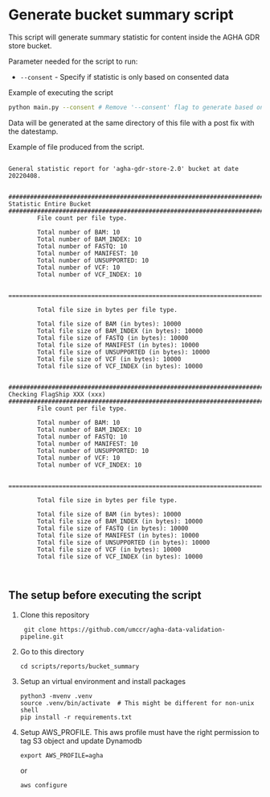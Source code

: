 # Generate bucket summary script

This script will generate summary statistic for content inside the AGHA GDR store bucket.

Parameter needed for the script to run:
- `--consent` - Specify if statistic is only based on consented data

Example of executing the script

```bash
python main.py --consent # Remove '--consent' flag to generate based on all files in the bucket
```

Data will be generated at the same directory of this file with a post fix with the datestamp.

Example of file produced from the script.

```

General statistic report for 'agha-gdr-store-2.0' bucket at date 20220408.


################################################################################
Statistic Entire Bucket
################################################################################
        File count per file type.

        Total number of BAM: 10
        Total number of BAM_INDEX: 10
        Total number of FASTQ: 10
        Total number of MANIFEST: 10
        Total number of UNSUPPORTED: 10
        Total number of VCF: 10
        Total number of VCF_INDEX: 10

    ================================================================================

        Total file size in bytes per file type.

        Total file size of BAM (in bytes): 10000
        Total file size of BAM_INDEX (in bytes): 10000
        Total file size of FASTQ (in bytes): 10000
        Total file size of MANIFEST (in bytes): 10000
        Total file size of UNSUPPORTED (in bytes): 10000
        Total file size of VCF (in bytes): 10000
        Total file size of VCF_INDEX (in bytes): 10000


################################################################################
Checking FlagShip XXX (xxx)
################################################################################
        File count per file type.

        Total number of BAM: 10
        Total number of BAM_INDEX: 10
        Total number of FASTQ: 10
        Total number of MANIFEST: 10
        Total number of UNSUPPORTED: 10
        Total number of VCF: 10
        Total number of VCF_INDEX: 10

    ================================================================================

        Total file size in bytes per file type.

        Total file size of BAM (in bytes): 10000
        Total file size of BAM_INDEX (in bytes): 10000
        Total file size of FASTQ (in bytes): 10000
        Total file size of MANIFEST (in bytes): 10000
        Total file size of UNSUPPORTED (in bytes): 10000
        Total file size of VCF (in bytes): 10000
        Total file size of VCF_INDEX (in bytes): 10000



```


## The setup before executing the script

1. Clone this repository

   ```
    git clone https://github.com/umccr/agha-data-validation-pipeline.git
   ```

2. Go to this directory

    ```
    cd scripts/reports/bucket_summary
    ```
3. Setup an virtual environment and install packages
   ```
   python3 -mvenv .venv
   source .venv/bin/activate  # This might be different for non-unix shell
   pip install -r requirements.txt
   ```
4. Setup AWS_PROFILE. This aws profile must have the right permission to tag S3 object and update Dynamodb
   ```
   export AWS_PROFILE=agha
   ```

   or

   ```
   aws configure
   ```
